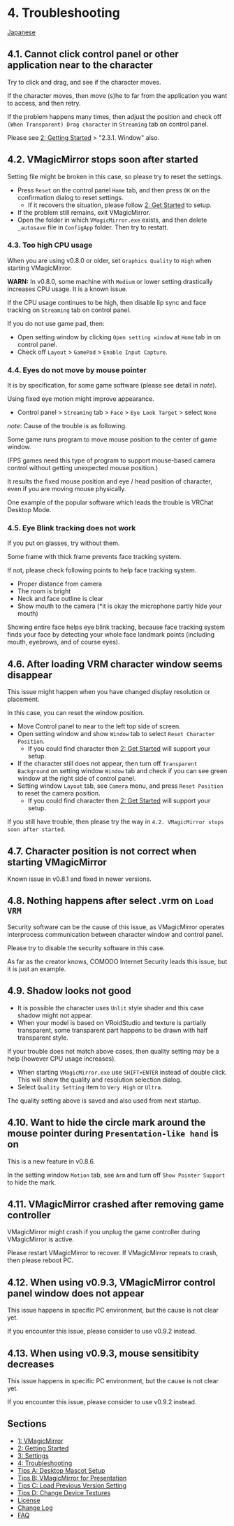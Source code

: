 
# 4. Troubleshooting

[Japanese](./troubleshooting.html)

## 4.1. Cannot click control panel or other application near to the character

Try to click and drag, and see if the character moves.

If the character moves, then move (s)he to far from the application you want to access, and then retry.

If the problem happens many times, then adjust the position and check off `(When Transparent) Drag character` in `Streaming` tab on control panel.

Please see [2: Getting Started](./en_get_started.html) > "2.3.1. Window" also.

## 4.2. VMagicMirror stops soon after started

Setting file might be broken in this case, so please try to reset the settings.

* Press `Reset` on the control panel `Home` tab, and then press `OK` on the confirmation dialog to reset settings.
    + If it recovers the situation, please follow [2: Get Started](./en_get_started.html) to setup.
* If the problem still remains, exit VMagicMirror.
* Open the folder in which `VMagicMirror.exe` exists, and then delete `_autosave` file in `ConfigApp` folder. Then try to restatt.

### 4.3. Too high CPU usage

When you are using v0.8.0 or older, set `Graphics Quality` to `High` when starting VMagicMirror.

**WARN:** In v0.8.0, some machine with `Medium` or lower setting drastically increases CPU usage. It is a known issue.

If the CPU usage continues to be high, then disable lip sync and face tracking on `Streaming` tab on control panel.

If you do not use game pad, then: 

* Open setting window by clicking `Open setting window` at `Home` tab in on control panel.
* Check off `Layout` > `GamePad` > `Enable Input Capture`.


### 4.4. Eyes do not move by mouse pointer 

It is by specification, for some game software (please see detail in *note*).

Using fixed eye motion might improve appearance. 

* Control panel > `Streaming` tab > `Face` > `Eye Look Target` > select `None`


*note*: Cause of the trouble is as following.

Some game runs program to move mouse position to the center of game window. 

(FPS games need this type of program to support mouse-based camera control without getting unexpected mouse position.)

It results the fixed mouse position and eye / head position of character, even if you are moving mouse physically.

One example of the popular software which leads the trouble is VRChat Desktop Mode.


### 4.5. Eye Blink tracking does not work

If you put on glasses, try without them.

Some frame with thick frame prevents face tracking system.

If not, please check following points to help face tracking system.

* Proper distance from camera
* The room is bright
* Neck and face outline is clear
* Show mouth to the camera (*it is okay the microphone partly hide your mouth)

Showing entire face helps eye blink tracking, because face tracking system finds your face by detecting your whole face landmark points (including mouth, eyebrows, and of course eyes).

## 4.6. After loading VRM character window seems disappear

This issue might happen when you have changed display resolution or placement.

In this case, you can reset the window position.

* Move Control panel to near to the left top side of screen.
* Open setting window and show `Window` tab to select `Reset Character Position`.
    + If you could find character then [2: Get Started](./en_get_started.html) will support your setup.
* If the character still does not appear, then turn off `Transparent Background` on setting window `Window` tab and check if you can see green window at the right side of control panel.
* Setting window `Layout` tab, see `Camera` menu, and press `Reset Position` to reset the camera position.
    + If you could find character then [2: Get Started](./en_get_started.html) will support your setup.

If you still have trouble, then please try the way in `4.2. VMagicMirror stops soon after started`.


## 4.7. Character position is not correct when starting VMagicMirror

Known issue in v0.8.1 and fixed in newer versions.

## 4.8. Nothing happens after select .vrm on `Load VRM`

Security software can be the cause of this issue, as VMagicMirror operates interprocess communication between character window and control panel.

Please try to disable the security software in this case.

As far as the creator knows, COMODO Internet Security leads this issue, but it is just an example.

## 4.9. Shadow looks not good

* It is possible the character uses `Unlit` style shader and this case shadow might not appear.
* When your model is based on VRoidStudio and texture is partially transparent, some transparent part happens to be drawn with half transparent style.

If your trouble does not match above cases, then quality setting may be a help (however CPU usage increases).

* When starting `VMagicMirror.exe` use `SHIFT+ENTER` instead of double click. This will show the quality and resolution selection dialog.
* Select `Quality Setting` item to `Very High` or `Ultra`. 

The quality setting above is saved and also used from next startup.

## 4.10. Want to hide the circle mark around the mouse pointer during `Presentation-like hand` is on

This is a new feature in v0.8.6.

In the setting window `Motion` tab, see `Arm` and turn off `Show Pointer Support` to hide the mark.

## 4.11. VMagicMirror crashed after removing game controller

VMagicMirror might crash if you unplug the game controller during VMagicMirror is active.

Please restart VMagicMirror to recover. If VMagicMirror repeats to crash, then please reboot PC.

## 4.12. When using v0.9.3, VMagicMirror control panel window does not appear

This issue happens in specific PC environment, but the cause is not clear yet.

If you encounter this issue, please consider to use v0.9.2 instead.

## 4.13. When using v0.9.3, mouse sensitibity decreases

This issue happens in specific PC environment, but the cause is not clear yet.

If you encounter this issue, please consider to use v0.9.2 instead.


## Sections

* [1: VMagicMirror](./en_index.html)
* [2: Getting Started](./en_get_started.html)
* [3: Settings](./en_about_settings.html)
* [4: Troubleshooting](./en_troubleshooting.html)
* [Tips A: Desktop Mascot Setup](./en_tips_desktop_mascot.html)
* [Tips B: VMagicMirror for Presentation](./en_tips_presentation.html)
* [Tips C: Load Previous Version Setting](./en_tips_load_prev_setting.html)
* [Tips D: Change Device Textures](./en_tips_change_textures.html)
* [License](./en_about_license.html)
* [Change Log](./en_changelog.html)
* [FAQ](./en_frequently_asked_questions.html)
